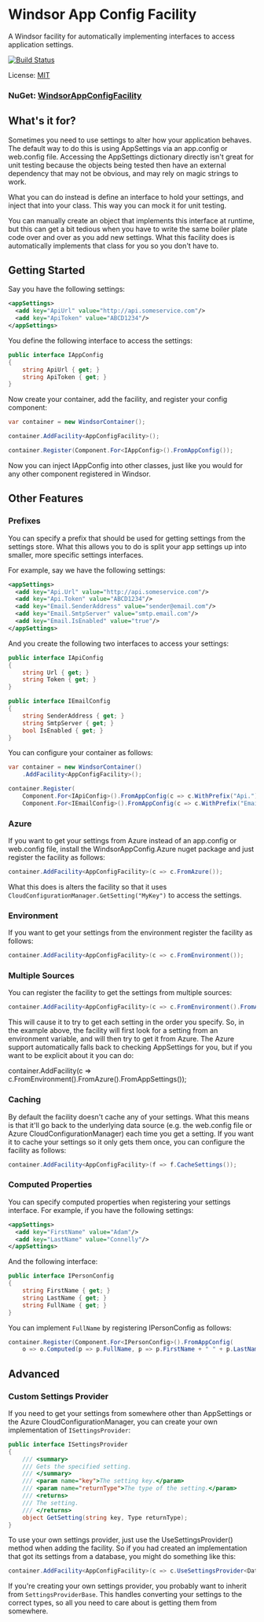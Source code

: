 # Windsor App Config Facility
A Windsor facility for automatically implementing interfaces to access application settings.

[![Build Status](https://travis-ci.org/adamconnelly/WindsorAppConfigFacility.svg?branch=master)](https://travis-ci.org/adamconnelly/WindsorAppConfigFacility)

License: [MIT](http://www.opensource.org/licenses/mit-license.php)

### NuGet: [WindsorAppConfigFacility](https://www.nuget.org/packages/WindsorAppConfigFacility)

## What's it for?
Sometimes you need to use settings to alter how your application behaves. The default way to do this is using AppSettings via an app.config or web.config file. Accessing the AppSettings dictionary directly isn't great for unit testing because the objects being tested then have an external dependency that may not be obvious, and may rely on magic strings to work.

What you can do instead is define an interface to hold your settings, and inject that into your class. This way you can mock it for unit testing.

You can manually create an object that implements this interface at runtime, but this can get a bit tedious when you have to write the same boiler plate code over and over as you add new settings. What this facility does is automatically implements that class for you so you don't have to.

## Getting Started

Say you have the following settings:

```xml
<appSettings>
  <add key="ApiUrl" value="http://api.someservice.com"/>
  <add key="ApiToken" value="ABCD1234"/>
</appSettings>
```

You define the following interface to access the settings:

```csharp
public interface IAppConfig
{
    string ApiUrl { get; }
    string ApiToken { get; }
}
```

Now create your container, add the facility, and register your config component:

```csharp
var container = new WindsorContainer();

container.AddFacility<AppConfigFacility>();

container.Register(Component.For<IAppConfig>().FromAppConfig());
```

Now you can inject IAppConfig into other classes, just like you would for any other component registered in Windsor.

## Other Features

### Prefixes
You can specify a prefix that should be used for getting settings from the settings store. What this allows you to do is split your app settings up into smaller, more specific settings interfaces.

For example, say we have the following settings:

```xml
<appSettings>
  <add key="Api.Url" value="http://api.someservice.com"/>
  <add key="Api.Token" value="ABCD1234"/>
  <add key="Email.SenderAddress" value="sender@email.com"/>
  <add key="Email.SmtpServer" value="smtp.email.com"/>
  <add key="Email.IsEnabled" value="true"/>
</appSettings>
```

And you create the following two interfaces to access your settings:

```csharp
public interface IApiConfig
{
    string Url { get; }
    string Token { get; }
}

public interface IEmailConfig
{
    string SenderAddress { get; }
    string SmtpServer { get; }
    bool IsEnabled { get; }
}
```

You can configure your container as follows:

```csharp
var container = new WindsorContainer()
    .AddFacility<AppConfigFacility>();

container.Register(
    Component.For<IApiConfig>().FromAppConfig(c => c.WithPrefix("Api.")),
    Component.For<IEmailConfig>().FromAppConfig(c => c.WithPrefix("Email."));
```

### Azure
If you want to get your settings from Azure instead of an app.config or web.config file, install the WindsorAppConfig.Azure nuget package and just register the facility as follows:

```csharp
container.AddFacility<AppConfigFacility>(c => c.FromAzure());
```

What this does is alters the facility so that it uses ```CloudConfigurationManager.GetSetting("MyKey")``` to access the settings.

### Environment
If you want to get your settings from the environment register the facility as follows:

```csharp
container.AddFacility<AppConfigFacility>(c => c.FromEnvironment());
```

### Multiple Sources
You can register the facility to get the settings from multiple sources:

```csharp
container.AddFacility<AppConfigFacility>(c => c.FromEnvironment().FromAzure());
```

This will cause it to try to get each setting in the order you specify. So, in the example above, the facility will first look for a setting from an environment variable, and will then try to get it from Azure. The Azure support automatically falls back to checking AppSettings for you, but if you want to be explicit about it you can do:

container.AddFacility<AppConfigFacility>(c => c.FromEnvironment().FromAzure().FromAppSettings());

### Caching
By default the facility doesn't cache any of your settings. What this means is that it'll go back to the underlying data source (e.g. the web.config file or Azure CloudConfigurationManager) each time you get a setting. If you want it to cache your settings so it only gets them once, you can configure the facility as follows:

```csharp
container.AddFacility<AppConfigFacility>(f => f.CacheSettings());
```

### Computed Properties
You can specify computed properties when registering your settings interface. For example, if you have the following settings:

```xml
<appSettings>
  <add key="FirstName" value="Adam"/>
  <add key="LastName" value="Connelly"/>
</appSettings>
```

And the following interface:

```csharp
public interface IPersonConfig
{
    string FirstName { get; }
    string LastName { get; }
    string FullName { get; }
}
```

You can implement ```FullName``` by registering IPersonConfig as follows:

```csharp
container.Register(Component.For<IPersonConfig>().FromAppConfig(
    o => o.Computed(p => p.FullName, p => p.FirstName + " " + p.LastName)));
```

## Advanced
### Custom Settings Provider
If you need to get your settings from somewhere other than AppSettings or the Azure CloudConfigurationManager, you can create your own implementation of ```ISettingsProvider```:

```csharp
public interface ISettingsProvider
{
    /// <summary>
    /// Gets the specified setting.
    /// </summary>
    /// <param name="key">The setting key.</param>
    /// <param name="returnType">The type of the setting.</param>
    /// <returns>
    /// The setting.
    /// </returns>
    object GetSetting(string key, Type returnType);
}
```

To use your own settings provider, just use the UseSettingsProvider() method when adding the facility. So if you had created an implementation that got its settings from a database, you might do something like this:

```csharp
container.AddFacility<AppConfigFacility>(c => c.UseSettingsProvider<DatabaseSettingsProvider>());
```

If you're creating your own settings provider, you probably want to inherit from ```SettingsProviderBase```. This handles converting your settings to the correct types, so all you need to care about is getting them from somewhere.
